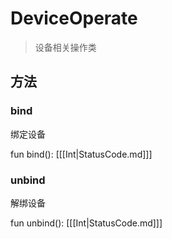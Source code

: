 <show-structure depth="2"/>

# DeviceOperate

> 设备相关操作类

## 方法

### bind

绑定设备

<code-block lang="Kotlin">
    fun bind(): [[[Int|StatusCode.md]]]
</code-block>

### unbind

解绑设备

<code-block lang="Kotlin">
    fun unbind(): [[[Int|StatusCode.md]]]
</code-block>